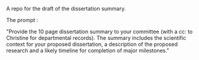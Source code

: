 A repo for the draft of the dissertation summary. 

The prompt : 

"Provide the 10 page dissertation summary to your committee (with a cc: to Christine for
departmental records). The summary includes the scientific context for your proposed
dissertation, a description of the proposed research and a likely timeline for completion of
major milestones."